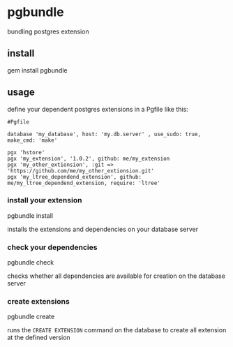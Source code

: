 # pgbundle

bundling postgres extension

## install

  gem install pgbundle

## usage

define your dependent postgres extensions in a Pgfile like this:

```
#Pgfile

database 'my_database', host: 'my.db.server' , use_sudo: true, make_cmd: 'make'

pgx 'hstore'
pgx 'my_extension', '1.0.2', github: me/my_extension
pgx 'my_other_extionsion', :git => 'https://github.com/me/my_other_extionsion.git'
pgx 'my_ltree_dependend_extension', github: me/my_ltree_dependend_extension, require: 'ltree'
```

### install your extension

  pgbundle install

installs the extensions and dependencies on your database server

### check your dependencies

  pgbundle check

checks whether all dependencies are available for creation on the database server

### create extensions

  pgbundle create

runs the `CREATE EXTENSION` command on the database to create all extension at the
defined version

